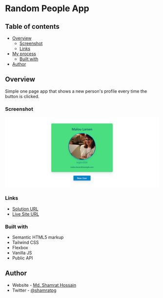# Random People App

## Table of contents

- [Overview](#overview)
  - [Screenshot](#screenshot)
  - [Links](#links)
- [My process](#my-process)
  - [Built with](#built-with)
- [Author](#author)


## Overview

Simple one page app that shows a new person's profile every time the button is clicked.


### Screenshot

![](images/screenshot.png)


### Links

- [Solution URL](https://github.com/shamratPG/random-people-app)
- [Live Site URL](https://shamratpg.github.io/random-people-app/)


### Built with

- Semantic HTML5 markup
- Tailwind CSS
- Flexbox
- Vanilla JS
- Public API


## Author

- Website - [Md. Shamrat Hossain](https://github.com/shamratPG)
- Twitter - [@shamratpg](https://twitter.com/shamratpg)

